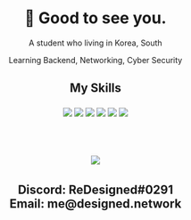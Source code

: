 <h1 align="center">
      👋 Good to see you.
      <br />
</h1>
<p align="center">A student who living in Korea, South</p>
<p align="center">Learning Backend, Networking, Cyber Security</p>

<h2 align="center">
My Skills
</h2>
<h3 align="center">
<img src="https://img.shields.io/badge/.NET-5C2D91?style=for-the-badge&logo=.net&logoColor=white"/>
<img src="https://img.shields.io/badge/c%23-%23239120.svg?style=for-the-badge&logo=c-sharp&logoColor=white"/>
<img src="https://img.shields.io/badge/java-%23ED8B00.svg?style=for-the-badge&logo=java&logoColor=white"/>
<img src="https://img.shields.io/badge/javascript-%23323330.svg?style=for-the-badge&logo=javascript&logoColor=%23F7DF1E"/>
<img src="https://img.shields.io/badge/express.js-%23404d59.svg?style=for-the-badge&logo=express&logoColor=%2361DAFB"/>
<img src="https://img.shields.io/badge/react-%2320232a.svg?style=for-the-badge&logo=react&logoColor=%2361DAFB"/>
</h3>
<br />
<h6 align="center">
  <!-- <img align="center" src="https://github-readme-streak-stats.herokuapp.com/?user=designed-re&theme=dark" /> -->
</a>
<h6 align="center">
  <img align="center" src="https://github-readme-stats.vercel.app/api/?username=designed-re&show_icons=true&title_color=fff&icon_color=fd79a8&text_color=fd79a8&bg_color=2C2F33" />
</a>
<br />
<h2 align="center">
Discord: ReDesigned#0291
<br />
Email: me@designed.network
</h2>

